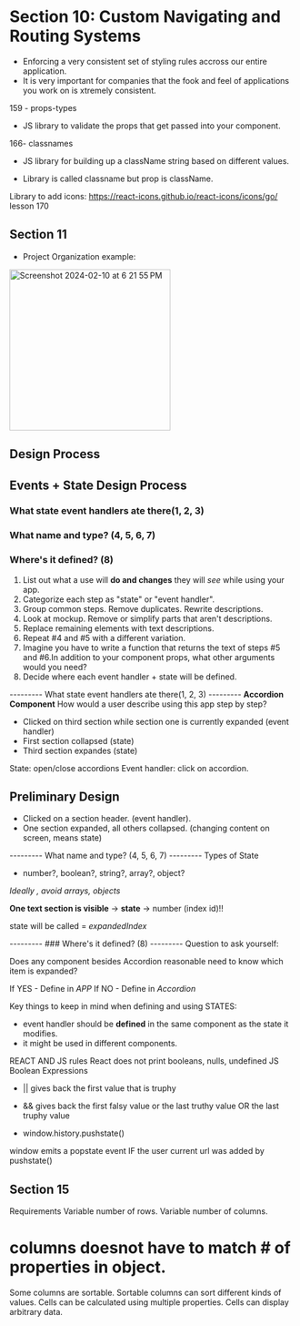 # Section 10: Custom Navigating and Routing Systems

- Enforcing a very consistent set of styling rules accross our entire application.
- It is very important for companies that the fook and feel of applications you work on is xtremely consistent.

159 - props-types
- JS library to validate the props that get passed into your component.

166- classnames
- JS library for building up a className string based on different values.
* Library is called classname but prop is className.

Library to add icons: https://react-icons.github.io/react-icons/icons/go/
lesson 170

## Section 11

- Project Organization example:
<img width="283" alt="Screenshot 2024-02-10 at 6 21 55 PM" src="https://github.com/JessicaRodriguesFelix/udemy-modern-react-with-redux/assets/40796998/ca43d7f4-3445-4e9b-8c34-11158904518a">

## Design Process 

## Events + State Design Process
### What state event handlers ate there(1, 2, 3)
### What name and type? (4, 5, 6, 7)
### Where's it defined? (8)

1) List out what a use will **do and changes** they will *see* while using your app.
2) Categorize each step as "state" or "event handler".
3) Group common steps. Remove duplicates. Rewrite descriptions.
4) Look at mockup. Remove or simplify parts that aren't descriptions.
5) Replace remaining elements with text descriptions.
6) Repeat #4 and #5 with a different variation.
7) Imagine you have to write a function that returns the text of steps #5 and #6.In addition to your component props, what other arguments would you need?
8) Decide where each event handler + state will be defined.


--------- What state event handlers ate there(1, 2, 3) ---------
**Accordion Component**
How would a user describe using this app step by step?
- Clicked on third section while section one is currently expanded (event handler)
- First section collapsed (state)
- Third section expandes (state)

State: open/close accordions
Event handler: click on accordion.

## Preliminary Design
- Clicked on a section header. (event handler). 
- One section expanded, all others collapsed. (changing content on screen, means state)

--------- What name and type? (4, 5, 6, 7) ---------
Types of State
- number?, boolean?, string?, array?, object?

_Ideally , avoid arrays, objects_

**One text section is visible** -> **state** -> number (index id)!!

state will be called = *expandedIndex*

--------- ### Where's it defined? (8) ---------
Question to ask yourself:

Does any component besides Accordion reasonable need to know which item is expanded?

If YES - Define in *APP*
If NO - Define in *Accordion*

Key things to keep in mind when defining and using STATES:
- event handler should be **defined** in the same component as the state it modifies.
- it might be used in different components.

REACT AND JS rules
React does not print booleans, nulls, undefined
JS Boolean Expressions
- || gives back the first value that is truphy
- && gives back the first falsy value or the last truthy value OR the last truphy value

- window.history.pushstate()

window emits a popstate event IF the user current url was added by pushstate()

## Section 15

Requirements
Variable number of rows.
Variable number of columns.
# columns doesnot have to match # of properties in object.
Some columns are sortable.
Sortable columns can sort different kinds of values.
Cells can be calculated using multiple properties.
Cells can display arbitrary data.
